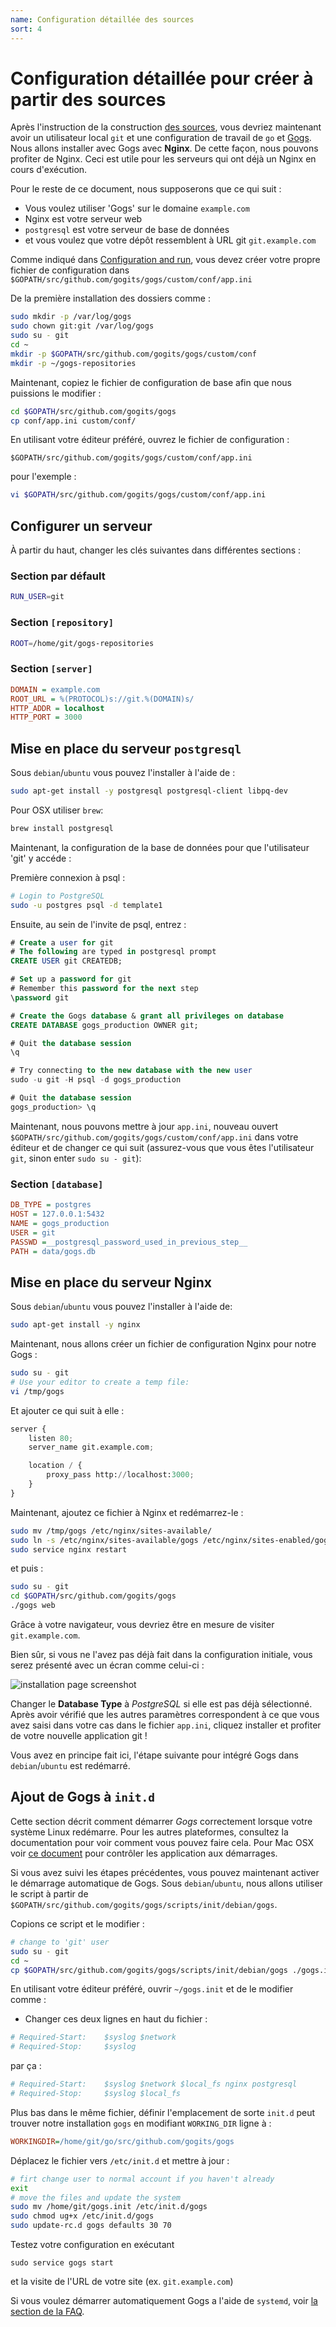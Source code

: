 ```yaml
---
name: Configuration détaillée des sources
sort: 4
---
```


# Configuration détaillée pour créer à partir des sources

Après l'instruction de la construction [des sources](/docs/installation/install_from_source.md), vous devriez maintenant avoir un utilisateur local `git` et une configuration de travail de `go` et [Gogs](http://gogs.io/).
Nous allons installer avec Gogs avec **Nginx**. De cette façon, nous pouvons profiter de Nginx. Ceci est utile pour les serveurs qui ont déjà un Nginx en cours d'exécution.

Pour le reste de ce document, nous supposerons que ce qui suit :

- Vous voulez utiliser 'Gogs' sur le domaine `example.com`
- Nginx est votre serveur web
- `postgresql` est votre serveur de base de données
- et vous voulez que votre dépôt ressemblent à URL git `git.example.com`

Comme indiqué dans [Configuration and run](/docs/installation/configuration_and_run.md), vous devez créer votre propre fichier de configuration dans `$GOPATH/src/github.com/gogits/gogs/custom/conf/app.ini`

De la première installation des dossiers comme :

```bash
sudo mkdir -p /var/log/gogs
sudo chown git:git /var/log/gogs
sudo su - git
cd ~
mkdir -p $GOPATH/src/github.com/gogits/gogs/custom/conf
mkdir -p ~/gogs-repositories
```

Maintenant, copiez le fichier de configuration de base afin que nous puissions le modifier :

```bash
cd $GOPATH/src/github.com/gogits/gogs
cp conf/app.ini custom/conf/
```

En utilisant votre éditeur préféré, ouvrez le fichier de configuration :

`$GOPATH/src/github.com/gogits/gogs/custom/conf/app.ini`

pour l'exemple :

```bash
vi $GOPATH/src/github.com/gogits/gogs/custom/conf/app.ini
```

## Configurer un serveur

À partir du haut, changer les clés suivantes dans différentes sections :

### Section par défault

```bash
RUN_USER=git
```

### Section `[repository]`

```bash
ROOT=/home/git/gogs-repositories
```

### Section `[server]`

```ini
DOMAIN = example.com
ROOT_URL = %(PROTOCOL)s://git.%(DOMAIN)s/
HTTP_ADDR = localhost
HTTP_PORT = 3000
```

## Mise en place du serveur `postgresql`

Sous `debian`/`ubuntu` vous pouvez l'installer à l'aide de :

```bash
sudo apt-get install -y postgresql postgresql-client libpq-dev
```

Pour OSX utiliser `brew`:

```bash
brew install postgresql
```

Maintenant, la configuration de la base de données pour que l'utilisateur 'git' y accéde :

Première connexion à psql :

```bash
# Login to PostgreSQL
sudo -u postgres psql -d template1
```

Ensuite, au sein de l'invite de psql, entrez :

```sql
# Create a user for git
# The following are typed in postgresql prompt
CREATE USER git CREATEDB;

# Set up a password for git
# Remember this password for the next step
\password git

# Create the Gogs database & grant all privileges on database
CREATE DATABASE gogs_production OWNER git;

# Quit the database session
\q

# Try connecting to the new database with the new user
sudo -u git -H psql -d gogs_production

# Quit the database session
gogs_production> \q
```

Maintenant, nous pouvons mettre à jour `app.ini`, nouveau ouvert `$GOPATH/src/github.com/gogits/gogs/custom/conf/app.ini` dans votre éditeur et de changer ce qui suit (assurez-vous que vous êtes l'utilisateur `git`, sinon enter `sudo su - git`):

### Section `[database]`

```ini
DB_TYPE = postgres
HOST = 127.0.0.1:5432
NAME = gogs_production
USER = git
PASSWD =__postgresql_password_used_in_previous_step__
PATH = data/gogs.db
```

## Mise en place du serveur Nginx

Sous `debian`/`ubuntu` vous pouvez l'installer à l'aide de:

```bash
sudo apt-get install -y nginx
```

Maintenant, nous allons créer un fichier de configuration Nginx pour notre Gogs :

```bash
sudo su - git
# Use your editor to create a temp file:
vi /tmp/gogs
```
Et ajouter ce qui suit à elle :

```python
server {
    listen 80;
    server_name git.example.com;

    location / {
        proxy_pass http://localhost:3000;
    }
}
```

Maintenant, ajoutez ce fichier à Nginx et redémarrez-le :

```bash
sudo mv /tmp/gogs /etc/nginx/sites-available/
sudo ln -s /etc/nginx/sites-available/gogs /etc/nginx/sites-enabled/gogs
sudo service nginx restart
```
et puis :

```bash
sudo su - git
cd $GOPATH/src/github.com/gogits/gogs
./gogs web
```

Grâce à votre navigateur, vous devriez être en mesure de visiter `git.example.com`.

Bien sûr, si vous ne l'avez pas déjà fait dans la configuration initiale, vous serez présenté avec un écran comme celui-ci :

![installation page screenshot](/docs/images/installation_page_screenshot.png)

Changer le **Database Type** à *PostgreSQL* si elle est pas déjà sélectionné. Après avoir vérifié que les autres paramètres correspondent à ce que vous avez saisi dans votre cas dans le fichier `app.ini`, cliquez installer et profiter de votre nouvelle application git !

Vous avez en principe fait ici, l'étape suivante pour intégré Gogs dans `debian`/`ubuntu` est redémarré.

## Ajout de Gogs à `init.d`

Cette section décrit comment démarrer *Gogs* correctement lorsque votre système Linux redémarre. Pour les autres plateformes, consultez la documentation pour voir comment vous pouvez faire cela. Pour Mac OSX voir [ce document](/docs/installation/install_gogs_on_mac.md#run-gogs-server) pour contrôler les application aux démarrages.

Si vous avez suivi les étapes précédentes, vous pouvez maintenant activer le démarrage automatique de Gogs. Sous `debian`/`ubuntu`, nous allons utiliser le script à partir de `$GOPATH/src/github.com/gogits/gogs/scripts/init/debian/gogs`.

Copions ce script et le modifier :

```bash
# change to 'git' user
sudo su - git
cd ~
cp $GOPATH/src/github.com/gogits/gogs/scripts/init/debian/gogs ./gogs.init
```

En utilisant votre éditeur préféré, ouvrir `~/gogs.init` et de le modifier comme :

- Changer ces deux lignes en haut du fichier :

```ini
# Required-Start:    $syslog $network
# Required-Stop:     $syslog
```

par ça :

```ini
# Required-Start:    $syslog $network $local_fs nginx postgresql
# Required-Stop:     $syslog $local_fs
```

Plus bas dans le même fichier, définir l'emplacement de sorte `init.d` peut trouver notre installation `gogs` en modifiant `WORKING_DIR` ligne à :

```ini
WORKINGDIR=/home/git/go/src/github.com/gogits/gogs
```

Déplacez le fichier vers `/etc/init.d` et mettre à jour :

```bash
# firt change user to normal account if you haven't already
exit
# move the files and update the system
sudo mv /home/git/gogs.init /etc/init.d/gogs
sudo chmod ug+x /etc/init.d/gogs
sudo update-rc.d gogs defaults 30 70
```

Testez votre configuration en exécutant

```sudo service gogs start```

et la visite de l'URL de votre site (ex. `git.example.com`)

Si vous voulez démarrer automatiquement Gogs a l'aide de `systemd`, voir [la section de la FAQ](/docs/intro/faqs.md#systemd-service).

